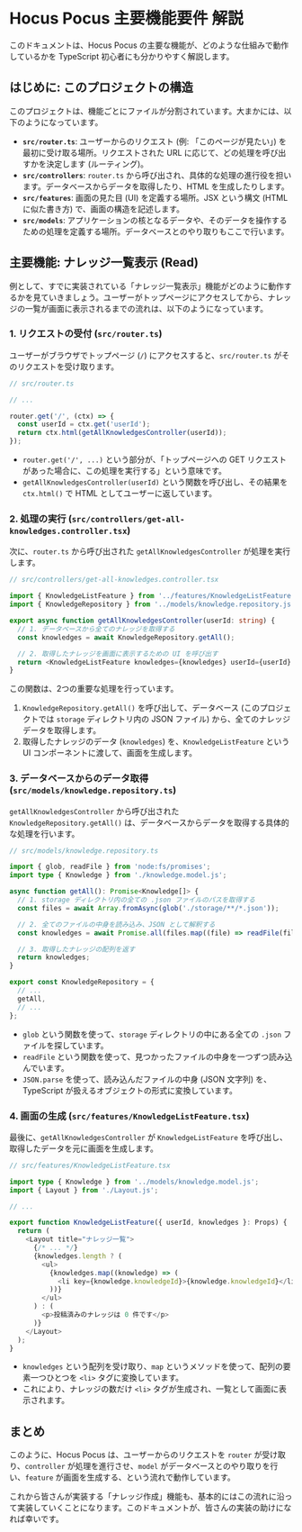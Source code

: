 # Hocus Pocus 主要機能要件 解説

このドキュメントは、Hocus Pocus の主要な機能が、どのような仕組みで動作しているかを TypeScript 初心者にも分かりやすく解説します。

## はじめに: このプロジェクトの構造

このプロジェクトは、機能ごとにファイルが分割されています。大まかには、以下のようになっています。

- **`src/router.ts`**: ユーザーからのリクエスト (例: 「このページが見たい」) を最初に受け取る場所。リクエストされた URL に応じて、どの処理を呼び出すかを決定します (ルーティング)。
- **`src/controllers`**: `router.ts` から呼び出され、具体的な処理の進行役を担います。データベースからデータを取得したり、HTML を生成したりします。
- **`src/features`**: 画面の見た目 (UI) を定義する場所。JSX という構文 (HTML に似た書き方) で、画面の構造を記述します。
- **`src/models`**: アプリケーションの核となるデータや、そのデータを操作するための処理を定義する場所。データベースとのやり取りもここで行います。

## 主要機能: ナレッジ一覧表示 (Read)

例として、すでに実装されている「ナレッジ一覧表示」機能がどのように動作するかを見ていきましょう。ユーザーがトップページにアクセスしてから、ナレッジの一覧が画面に表示されるまでの流れは、以下のようになっています。

### 1. リクエストの受付 (`src/router.ts`)

ユーザーがブラウザでトップページ (`/`) にアクセスすると、`src/router.ts` がそのリクエストを受け取ります。

```typescript
// src/router.ts

// ...

router.get('/', (ctx) => {
  const userId = ctx.get('userId');
  return ctx.html(getAllKnowledgesController(userId));
});
```

- `router.get('/', ...)` という部分が、「トップページへの GET リクエストがあった場合に、この処理を実行する」という意味です。
- `getAllKnowledgesController(userId)` という関数を呼び出し、その結果を `ctx.html()` で HTML としてユーザーに返しています。

### 2. 処理の実行 (`src/controllers/get-all-knowledges.controller.tsx`)

次に、`router.ts` から呼び出された `getAllKnowledgesController` が処理を実行します。

```typescript
// src/controllers/get-all-knowledges.controller.tsx

import { KnowledgeListFeature } from '../features/KnowledgeListFeature.js';
import { KnowledgeRepository } from '../models/knowledge.repository.js';

export async function getAllKnowledgesController(userId: string) {
  // 1. データベースから全てのナレッジを取得する
  const knowledges = await KnowledgeRepository.getAll();

  // 2. 取得したナレッジを画面に表示するための UI を呼び出す
  return <KnowledgeListFeature knowledges={knowledges} userId={userId} />;
}
```

この関数は、2つの重要な処理を行っています。

1.  `KnowledgeRepository.getAll()` を呼び出して、データベース (このプロジェクトでは `storage` ディレクトリ内の JSON ファイル) から、全てのナレッジデータを取得します。
2.  取得したナレッジのデータ (`knowledges`) を、`KnowledgeListFeature` という UI コンポーネントに渡して、画面を生成します。

### 3. データベースからのデータ取得 (`src/models/knowledge.repository.ts`)

`getAllKnowledgesController` から呼び出された `KnowledgeRepository.getAll()` は、データベースからデータを取得する具体的な処理を行います。

```typescript
// src/models/knowledge.repository.ts

import { glob, readFile } from 'node:fs/promises';
import type { Knowledge } from './knowledge.model.js';

async function getAll(): Promise<Knowledge[]> {
  // 1. storage ディレクトリ内の全ての .json ファイルのパスを取得する
  const files = await Array.fromAsync(glob('./storage/**/*.json'));

  // 2. 全てのファイルの中身を読み込み、JSON として解釈する
  const knowledges = await Promise.all(files.map((file) => readFile(file, 'utf-8').then(JSON.parse)));

  // 3. 取得したナレッジの配列を返す
  return knowledges;
}

export const KnowledgeRepository = {
  // ...
  getAll,
  // ...
};
```

- `glob` という関数を使って、`storage` ディレクトリの中にある全ての `.json` ファイルを探しています。
- `readFile` という関数を使って、見つかったファイルの中身を一つずつ読み込んでいます。
- `JSON.parse` を使って、読み込んだファイルの中身 (JSON 文字列) を、TypeScript が扱えるオブジェクトの形式に変換しています。

### 4. 画面の生成 (`src/features/KnowledgeListFeature.tsx`)

最後に、`getAllKnowledgesController` が `KnowledgeListFeature` を呼び出し、取得したデータを元に画面を生成します。

```typescript
// src/features/KnowledgeListFeature.tsx

import type { Knowledge } from '../models/knowledge.model.js';
import { Layout } from './Layout.js';

// ...

export function KnowledgeListFeature({ userId, knowledges }: Props) {
  return (
    <Layout title="ナレッジ一覧">
      {/* ... */}
      {knowledges.length ? (
        <ul>
          {knowledges.map((knowledge) => (
            <li key={knowledge.knowledgeId}>{knowledge.knowledgeId}</li>
          ))}
        </ul>
      ) : (
        <p>投稿済みのナレッジは 0 件です</p>
      )}
    </Layout>
  );
}
```

- `knowledges` という配列を受け取り、`map` というメソッドを使って、配列の要素一つひとつを `<li>` タグに変換しています。
- これにより、ナレッジの数だけ `<li>` タグが生成され、一覧として画面に表示されます。

## まとめ

このように、Hocus Pocus は、ユーザーからのリクエストを `router` が受け取り、`controller` が処理を進行させ、`model` がデータベースとのやり取りを行い、`feature` が画面を生成する、という流れで動作しています。

これから皆さんが実装する「ナレッジ作成」機能も、基本的にはこの流れに沿って実装していくことになります。このドキュメントが、皆さんの実装の助けになれば幸いです。
